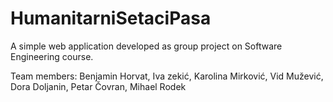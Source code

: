 # HumanitarniSetaciPasa

A simple web application developed as group project on Software Engineering course.

Team members: Benjamin Horvat, Iva zekić, Karolina Mirković, Vid Mužević, Dora Doljanin, Petar Čovran, Mihael Rodek
